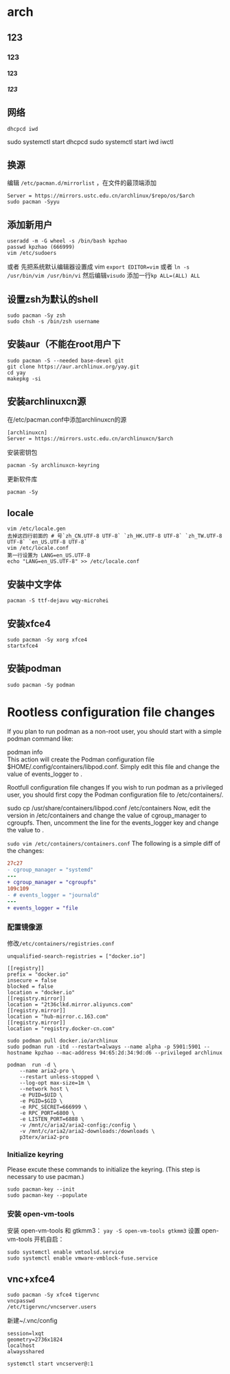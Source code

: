 # arch
## 123
### 123
#### 123
##### 123
## 网络
```
dhcpcd iwd
```
sudo systemctl start dhcpcd
sudo systemctl start iwd
iwctl
## 换源
编辑 `/etc/pacman.d/mirrorlist` ，在文件的最顶端添加  
```
Server = https://mirrors.ustc.edu.cn/archlinux/$repo/os/$arch  
sudo pacman -Syyu
```
## 添加新用户
```
useradd -m -G wheel -s /bin/bash kpzhao  
passwd kpzhao (666999) 
vim /etc/sudoers
```
或者
先把系统默认编辑器设置成 vim `export EDITOR=vim` 或者 `ln -s /usr/bin/vim /usr/bin/vi` 
然后编辑`visudo` 
添加一行`kp ALL=(ALL) ALL`
## 设置zsh为默认的shell
```
sudo pacman -Sy zsh
sudo chsh -s /bin/zsh username  
```

## 安装aur（不能在root用户下  
```
sudo pacman -S --needed base-devel git
git clone https://aur.archlinux.org/yay.git
cd yay
makepkg -si
```
## 安装archlinuxcn源
在/etc/pacman.conf中添加archlinuxcn的源  
```
[archlinuxcn]    
Server = https://mirrors.ustc.edu.cn/archlinuxcn/$arch  
```
安装密钥包
```
pacman -Sy archlinuxcn-keyring  
```
更新软件库
```
pacman -Sy
```
## locale
```
vim /etc/locale.gen  
去掉这四行前面的 # 号`zh_CN.UTF-8 UTF-8` `zh_HK.UTF-8 UTF-8` `zh_TW.UTF-8 UTF-8` `en_US.UTF-8 UTF-8`  
vim /etc/locale.conf  
第一行设置为 LANG=en_US.UTF-8  
echo "LANG=en_US.UTF-8" >> /etc/locale.conf
```
## 安装中文字体
```
pacman -S ttf-dejavu wqy-microhei
```
## 安装xfce4
```
sudo pacman -Sy xorg xfce4  
startxfce4
```

## 安装podman
```
sudo pacman -Sy podman
```

# Rootless configuration file changes
If you plan to run podman as a non-root user, you should start with a simple podman command like:

  podman info  
This action will create the Podman configuration file $HOME/.config/containers/libpod.conf. Simply edit this file and change the value of events_logger to <file>.

Rootfull configuration file changes
If you wish to run podman as a privileged user, you should first copy the Podman configuration file to /etc/containers/.

  sudo cp /usr/share/containers/libpod.conf /etc/containers
Now, edit the version in /etc/containers and change the value of cgroup_manager to cgroupfs. Then, uncomment the line for the events_logger key and change the value to <file>.

`sudo vim /etc/containers/containers.conf`
The following is a simple diff of the changes:
``` diff
27c27
- cgroup_manager = "systemd"
---
+ cgroup_manager = "cgroupfs"
109c109
- # events_logger = "journald"
---
+ events_logger = "file
```

### 配置镜像源
修改`/etc/containers/registries.conf`  
```
unqualified-search-registries = ["docker.io"]

[[registry]]
prefix = "docker.io"
insecure = false
blocked = false
location = "docker.io"  
[[registry.mirror]]
location = "2t36clkd.mirror.aliyuncs.com"
[[registry.mirror]]
location = "hub-mirror.c.163.com"
[[registry.mirror]]
location = "registry.docker-cn.com"
```
```
sudo podman pull docker.io/archlinux  
sudo podman run -itd --restart=always --name alpha -p 5901:5901 --hostname kpzhao --mac-address 94:65:2d:34:9d:d6 --privileged archlinux
```
```
podman  run -d \
    --name aria2-pro \
    --restart unless-stopped \
    --log-opt max-size=1m \
    --network host \
    -e PUID=$UID \
    -e PGID=$GID \
    -e RPC_SECRET=666999 \
    -e RPC_PORT=6800 \
    -e LISTEN_PORT=6888 \
    -v /mnt/c/aria2/aria2-config:/config \
    -v /mnt/c/aria2/aria2-downloads:/downloads \
    p3terx/aria2-pro
```
### Initialize keyring

Please excute these commands to initialize the keyring.
(This step is necessary to use pacman.)

```shell
sudo pacman-key --init
sudo pacman-key --populate
```

### 安装 open-vm-tools
安装 open-vm-tools 和 gtkmm3：
`yay -S open-vm-tools gtkmm3`
设置 open-vm-tools 开机自启：
```
sudo systemctl enable vmtoolsd.service
sudo systemctl enable vmware-vmblock-fuse.service
```
## vnc+xfce4
```
sudo pacman -Sy xfce4 tigervnc
vncpasswd
/etc/tigervnc/vncserver.users
```
新建~/.vnc/config
```
session=lxqt
geometry=2736x1824
localhost
alwaysshared
```

```
systemctl start vncserver@:1
```
